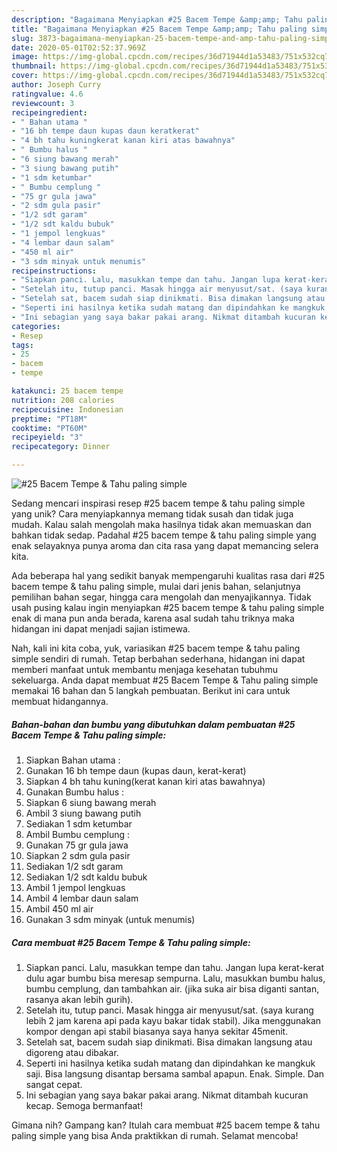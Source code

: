 ```yaml
---
description: "Bagaimana Menyiapkan #25 Bacem Tempe &amp;amp; Tahu paling simple yang Bisa Manjain Lidah"
title: "Bagaimana Menyiapkan #25 Bacem Tempe &amp;amp; Tahu paling simple yang Bisa Manjain Lidah"
slug: 3873-bagaimana-menyiapkan-25-bacem-tempe-and-amp-tahu-paling-simple-yang-bisa-manjain-lidah
date: 2020-05-01T02:52:37.969Z
image: https://img-global.cpcdn.com/recipes/36d71944d1a53483/751x532cq70/25-bacem-tempe-tahu-paling-simple-foto-resep-utama.jpg
thumbnail: https://img-global.cpcdn.com/recipes/36d71944d1a53483/751x532cq70/25-bacem-tempe-tahu-paling-simple-foto-resep-utama.jpg
cover: https://img-global.cpcdn.com/recipes/36d71944d1a53483/751x532cq70/25-bacem-tempe-tahu-paling-simple-foto-resep-utama.jpg
author: Joseph Curry
ratingvalue: 4.6
reviewcount: 3
recipeingredient:
- " Bahan utama "
- "16 bh tempe daun kupas daun keratkerat"
- "4 bh tahu kuningkerat kanan kiri atas bawahnya"
- " Bumbu halus "
- "6 siung bawang merah"
- "3 siung bawang putih"
- "1 sdm ketumbar"
- " Bumbu cemplung "
- "75 gr gula jawa"
- "2 sdm gula pasir"
- "1/2 sdt garam"
- "1/2 sdt kaldu bubuk"
- "1 jempol lengkuas"
- "4 lembar daun salam"
- "450 ml air"
- "3 sdm minyak untuk menumis"
recipeinstructions:
- "Siapkan panci. Lalu, masukkan tempe dan tahu. Jangan lupa kerat-kerat dulu agar bumbu bisa meresap sempurna. Lalu, masukkan bumbu halus, bumbu cemplung, dan tambahkan air. (jika suka air bisa diganti santan, rasanya akan lebih gurih)."
- "Setelah itu, tutup panci. Masak hingga air menyusut/sat. (saya kurang lebih 2 jam karena api pada kayu bakar tidak stabil). Jika menggunakan kompor dengan api stabil biasanya saya hanya sekitar 45menit."
- "Setelah sat, bacem sudah siap dinikmati. Bisa dimakan langsung atau digoreng atau dibakar."
- "Seperti ini hasilnya ketika sudah matang dan dipindahkan ke mangkuk saji. Bisa langsung disantap bersama sambal apapun. Enak. Simple. Dan sangat cepat."
- "Ini sebagian yang saya bakar pakai arang. Nikmat ditambah kucuran kecap. Semoga bermanfaat!"
categories:
- Resep
tags:
- 25
- bacem
- tempe

katakunci: 25 bacem tempe 
nutrition: 208 calories
recipecuisine: Indonesian
preptime: "PT18M"
cooktime: "PT60M"
recipeyield: "3"
recipecategory: Dinner

---
```



![#25 Bacem Tempe &amp; Tahu paling simple](https://img-global.cpcdn.com/recipes/36d71944d1a53483/751x532cq70/25-bacem-tempe-tahu-paling-simple-foto-resep-utama.jpg)

Sedang mencari inspirasi resep #25 bacem tempe &amp; tahu paling simple yang unik? Cara menyiapkannya memang tidak susah dan tidak juga mudah. Kalau salah mengolah maka hasilnya tidak akan memuaskan dan bahkan tidak sedap. Padahal #25 bacem tempe &amp; tahu paling simple yang enak selayaknya punya aroma dan cita rasa yang dapat memancing selera kita.

Ada beberapa hal yang sedikit banyak mempengaruhi kualitas rasa dari #25 bacem tempe &amp; tahu paling simple, mulai dari jenis bahan, selanjutnya pemilihan bahan segar, hingga cara mengolah dan menyajikannya. Tidak usah pusing kalau ingin menyiapkan #25 bacem tempe &amp; tahu paling simple enak di mana pun anda berada, karena asal sudah tahu triknya maka hidangan ini dapat menjadi sajian istimewa.




Nah, kali ini kita coba, yuk, variasikan #25 bacem tempe &amp; tahu paling simple sendiri di rumah. Tetap berbahan sederhana, hidangan ini dapat memberi manfaat untuk membantu menjaga kesehatan tubuhmu sekeluarga. Anda dapat membuat #25 Bacem Tempe &amp; Tahu paling simple memakai 16 bahan dan 5 langkah pembuatan. Berikut ini cara untuk membuat hidangannya.

<!--inarticleads1-->

##### Bahan-bahan dan bumbu yang dibutuhkan dalam pembuatan #25 Bacem Tempe &amp; Tahu paling simple:

1. Siapkan  Bahan utama :
1. Gunakan 16 bh tempe daun (kupas daun, kerat-kerat)
1. Siapkan 4 bh tahu kuning(kerat kanan kiri atas bawahnya)
1. Gunakan  Bumbu halus :
1. Siapkan 6 siung bawang merah
1. Ambil 3 siung bawang putih
1. Sediakan 1 sdm ketumbar
1. Ambil  Bumbu cemplung :
1. Gunakan 75 gr gula jawa
1. Siapkan 2 sdm gula pasir
1. Sediakan 1/2 sdt garam
1. Sediakan 1/2 sdt kaldu bubuk
1. Ambil 1 jempol lengkuas
1. Ambil 4 lembar daun salam
1. Ambil 450 ml air
1. Gunakan 3 sdm minyak (untuk menumis)




<!--inarticleads2-->

##### Cara membuat #25 Bacem Tempe &amp; Tahu paling simple:

1. Siapkan panci. Lalu, masukkan tempe dan tahu. Jangan lupa kerat-kerat dulu agar bumbu bisa meresap sempurna. Lalu, masukkan bumbu halus, bumbu cemplung, dan tambahkan air. (jika suka air bisa diganti santan, rasanya akan lebih gurih).
1. Setelah itu, tutup panci. Masak hingga air menyusut/sat. (saya kurang lebih 2 jam karena api pada kayu bakar tidak stabil). Jika menggunakan kompor dengan api stabil biasanya saya hanya sekitar 45menit.
1. Setelah sat, bacem sudah siap dinikmati. Bisa dimakan langsung atau digoreng atau dibakar.
1. Seperti ini hasilnya ketika sudah matang dan dipindahkan ke mangkuk saji. Bisa langsung disantap bersama sambal apapun. Enak. Simple. Dan sangat cepat.
1. Ini sebagian yang saya bakar pakai arang. Nikmat ditambah kucuran kecap. Semoga bermanfaat!




Gimana nih? Gampang kan? Itulah cara membuat #25 bacem tempe &amp; tahu paling simple yang bisa Anda praktikkan di rumah. Selamat mencoba!
